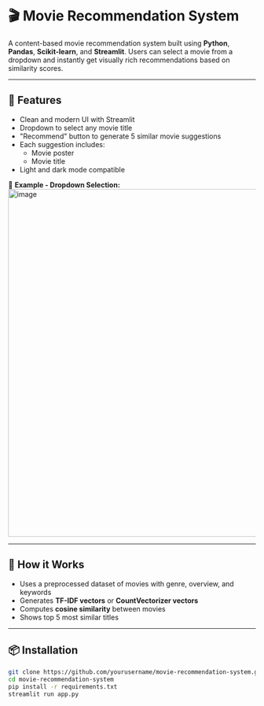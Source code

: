 # 🎬 Movie Recommendation System

A content-based movie recommendation system built using **Python**, **Pandas**, **Scikit-learn**, and **Streamlit**. Users can select a movie from a dropdown and instantly get visually rich recommendations based on similarity scores.

---

## 🚀 Features

- Clean and modern UI with Streamlit
- Dropdown to select any movie title
- "Recommend" button to generate 5 similar movie suggestions
- Each suggestion includes:
  - Movie poster
  - Movie title
- Light and dark mode compatible

📸 **Example - Dropdown Selection:**
<img width="1461" height="707" alt="image" src="https://github.com/user-attachments/assets/795ea4cd-6d7a-4e7c-bfe1-21e50ce2f982" />

---

## 🧠 How it Works

- Uses a preprocessed dataset of movies with genre, overview, and keywords
- Generates **TF-IDF vectors** or **CountVectorizer vectors**
- Computes **cosine similarity** between movies
- Shows top 5 most similar titles

---

## 📦 Installation

```bash
git clone https://github.com/yourusername/movie-recommendation-system.git
cd movie-recommendation-system
pip install -r requirements.txt
streamlit run app.py
